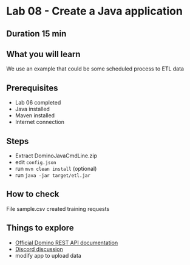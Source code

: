 # Lab 08 - Create a Java application

## Duration 15 min

## What you will learn

We use an example that could be some scheduled process to ETL data

## Prerequisites

- Lab 06 completed
- Java installed
- Maven installed
- Internet connection

## Steps

- Extract DominoJavaCmdLine.zip
- edit `config.json`
- run `mvn clean install` (optional)
- run `java -jar target/etl.jar`

## How to check

File sample.csv created training requests

## Things to explore

- [Official Domino REST API documentation](https://opensource.hcltechsw.com/Domino-rest-api/index.html)
- [Discord discussion](https://discord.com/invite/jmRHpDRnH4)
- modify app to upload data
